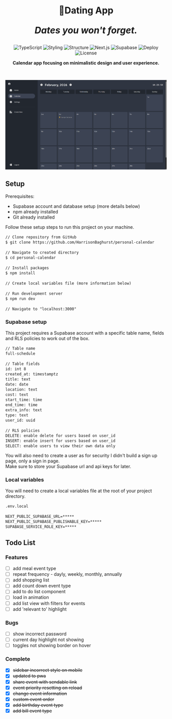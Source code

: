 <h1 align="center">📍Dating App<p><i>Dates you won't forget.</i></p></h1> 

<div align="center">

![TypeScript](https://img.shields.io/badge/TypeScript-5-white?logo=typescript)
![Styling](https://img.shields.io/badge/Tailwind-4-white?logo=tailwindcss)
![Structure](https://img.shields.io/badge/React-19-white?logo=react)
![Next.js](https://img.shields.io/badge/Next.js-15-white?logo=nextdotjs)
![Supabase](https://img.shields.io/badge/Supabase-Current-white?logo=supabase)
![Deploy](https://img.shields.io/badge/Vercel-Current-white?logo=vercel)
![License](https://img.shields.io/badge/MIT%20License-2025-white)
  
</div>

<p align="center"><b>Calendar app focusing on minimalistic design and user experience.</b></p>

</br>

![App Preview](./public/preview.png)

## Setup
Prerequisites: 
- Supabase account and database setup (more details below)
- npm already installed
- Git already installed
  
Follow these setup steps to run this project on your machine. 

``` console
// Clone repository from GitHub
$ git clone https://github.com/HarrisonBaghurst/personal-calendar

// Navigate to created directory
$ cd personal-calendar

// Install packages
$ npm install

// Create local variables file (more information below)

// Run development server
$ npm run dev

// Navigate to "localhost:3000"
```

### Supabase setup 

This project requires a Supabase account with a specific table name, fields and RLS policies to work out of the box.</br>
``` 
// Table name
full-schedule

// Table fields
id: int 8
created_at: timestamptz
title: text
date: date
location: text
cost: text
start_time: time
end_time: time
extra_info: text
type: text
user_id: uuid

// RLS policies
DELETE: enable delete for users based on user_id
INSERT: enable insert for users based on user_id
SELECT: enable users to view their own data only
```
You will also need to create a user as for security I didn't build a sign up page, only a sign in page. </br>
Make sure to store your Supabase url and api keys for later.

### Local variables
You will need to create a local variables file at the root of your project directory. 
```
.env.local

NEXT_PUBLIC_SUPABASE_URL=*****
NEXT_PUBLIC_SUPABASE_PUBLISHABLE_KEY=*****
SUPABASE_SERVICE_ROLE_KEY=*****
```

## Todo List

### Features
- [ ] add meal event type 
- [ ] repeat frequency - dayly, weekly, monthly, annually
- [ ] add shopping list
- [ ] add count down event type 
- [ ] add to do list component
- [ ] load in animation
- [ ] add list view with filters for events
- [ ] add 'relevant to' highlight

### Bugs
- [ ] show incorrect password
- [ ] current day highlight not showing
- [ ] toggles not showing border on hover

### Complete
- [x] ~~sidebar incorrect style on mobile~~
- [x] ~~updated to pwa~~
- [x] ~~share event with sendable link~~
- [x] ~~event priority resetting on reload~~
- [x] ~~change event information~~ 
- [x] ~~custom event order~~
- [x] ~~add birthday event type~~
- [x] ~~add bill event type~~
